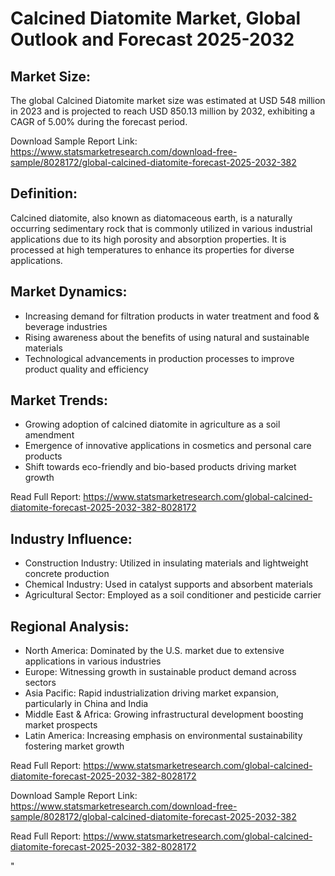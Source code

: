 <!DOCTYPE html>
<html>
<body>

<h1>Calcined Diatomite Market, Global Outlook and Forecast 2025-2032</h1>

<h2>Market Size:</h2>
<p>The global Calcined Diatomite market size was estimated at USD 548 million in 2023 and is projected to reach USD 850.13 million by 2032, exhibiting a CAGR of 5.00% during the forecast period.</p>
<p>Download Sample Report Link: <a href='https://www.statsmarketresearch.com/download-free-sample/8028172/global-calcined-diatomite-forecast-2025-2032-382'>https://www.statsmarketresearch.com/download-free-sample/8028172/global-calcined-diatomite-forecast-2025-2032-382</a></p>

<h2>Definition:</h2>
<p>Calcined diatomite, also known as diatomaceous earth, is a naturally occurring sedimentary rock that is commonly utilized in various industrial applications due to its high porosity and absorption properties. It is processed at high temperatures to enhance its properties for diverse applications.</p>

<h2>Market Dynamics:</h2>
<ul>
<li>Increasing demand for filtration products in water treatment and food & beverage industries</li>
<li>Rising awareness about the benefits of using natural and sustainable materials</li>
<li>Technological advancements in production processes to improve product quality and efficiency</li>
</ul>

<h2>Market Trends:</h2>
<ul>
<li>Growing adoption of calcined diatomite in agriculture as a soil amendment</li>
<li>Emergence of innovative applications in cosmetics and personal care products</li>
<li>Shift towards eco-friendly and bio-based products driving market growth</li>
</ul>
<p>Read Full Report: <a href='https://www.statsmarketresearch.com/global-calcined-diatomite-forecast-2025-2032-382-8028172'>https://www.statsmarketresearch.com/global-calcined-diatomite-forecast-2025-2032-382-8028172</a></p>

<h2>Industry Influence:</h2>
<ul>
<li>Construction Industry: Utilized in insulating materials and lightweight concrete production</li>
<li>Chemical Industry: Used in catalyst supports and absorbent materials</li>
<li>Agricultural Sector: Employed as a soil conditioner and pesticide carrier</li>
</ul>

<h2>Regional Analysis:</h2>
<ul>
<li>North America: Dominated by the U.S. market due to extensive applications in various industries</li>
<li>Europe: Witnessing growth in sustainable product demand across sectors</li>
<li>Asia Pacific: Rapid industrialization driving market expansion, particularly in China and India</li>
<li>Middle East & Africa: Growing infrastructural development boosting market prospects</li>
<li>Latin America: Increasing emphasis on environmental sustainability fostering market growth</li>
</ul>
<p>Read Full Report: <a href='https://www.statsmarketresearch.com/global-calcined-diatomite-forecast-2025-2032-382-8028172'>https://www.statsmarketresearch.com/global-calcined-diatomite-forecast-2025-2032-382-8028172</a></p>

<p>Download Sample Report Link: <a href='https://www.statsmarketresearch.com/download-free-sample/8028172/global-calcined-diatomite-forecast-2025-2032-382'>https://www.statsmarketresearch.com/download-free-sample/8028172/global-calcined-diatomite-forecast-2025-2032-382</a></p>

<p>Read Full Report: <a href='https://www.statsmarketresearch.com/global-calcined-diatomite-forecast-2025-2032-382-8028172'>https://www.statsmarketresearch.com/global-calcined-diatomite-forecast-2025-2032-382-8028172</a></p>

</body>
</html>"
